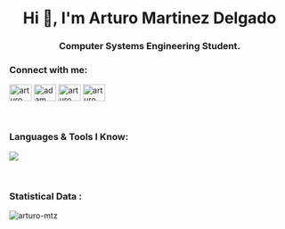 <h1 align="center">Hi 👋, I'm Arturo Martinez Delgado</h1>
<h3 align="center">Computer Systems Engineering Student.</h3>

<h3 align="left">Connect with me:</h3>
<p align="left">
  <a href="https://www.linkedin.com/in/arturo-martinez-768403351/" target="blank"><img align="center"
      src="https://raw.githubusercontent.com/rahuldkjain/github-profile-readme-generator/master/src/images/icons/Social/linked-in-alt.svg"
      alt="arturo martinez" height="30" width="40" /></a>
  <a href="https://www.facebook.com/arturomd4/" target="blank"><img align="center"
      src="https://raw.githubusercontent.com/rahuldkjain/github-profile-readme-generator/master/src/images/icons/Social/facebook.svg"
      alt="adam pithen wala" height="30" width="40" /></a>
  <a href="https://instagram.com/arturomd4" target="blank"><img align="center"
      src="https://raw.githubusercontent.com/rahuldkjain/github-profile-readme-generator/master/src/images/icons/Social/instagram.svg"
      alt="arturo martinez" height="30" width="40" /></a>
 <a href="https://twitter.com" target="blank"><img align="center"
      src="https://raw.githubusercontent.com/rahuldkjain/github-profile-readme-generator/master/src/images/icons/Social/twitter.svg"
      alt="arturo martinez" height="30" width="40" /></a>
</p>

<br>

<h3 align="left">Languages & Tools I Know:</h3>
<p align="left">
  
  <p align="left">
  <a href="https://skillicons.dev">
    <img src="https://skillicons.dev/icons?i=git,py,unity,java,js,html,vscode,django,androidstudio,flask,flutter,linux,postman,tensorflow,ccs"/>
  </a>
</p>

<br>

<h3>Statistical Data :</h3>
<p><img align="center"
    src="https://github-readme-stats.vercel.app/api/top-langs?username=ArturoMD7&show_icons=true&locale=en&bg_color=0d1117&text_color=ffffff&layout=compact"
    alt="arturo-mtz" 
    bg_color=#808080/></p>

<br>


